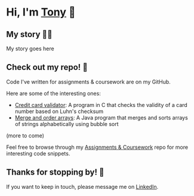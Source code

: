 # Hi, I'm [Tony](https://www.linkedin.com/in/tonykliu/) 👋
<!-- ![My picture](/profile/img/headshot-200px.jpg) -->

## My story 👨‍💻
My story goes here

## Check out my repo! 💭
Code I've written for assignments & coursework are on my GitHub.

Here are some of the interesting ones:
- [Credit card validator](https://github.com/reluctantHero21/cs50x/blob/main/c/credit/readme.md): A program in C that checks the validity of a card number based on Luhn's checksum
- [Merge and order arrays](https://github.com/reluctantHero21/comp202/tree/main/java/array-merge-sort): A Java program that merges and sorts arrays of strings alphabetically using bubble sort

(more to come)

Feel free to browse through my [Assignments & Coursework](https://github.com/reluctantHero21/cs50x) repo for more interesting code snippets.

## Thanks for stopping by! 🙏
If you want to keep in touch, please message me on [LinkedIn](https://www.linkedin.com/in/tonykliu/).
